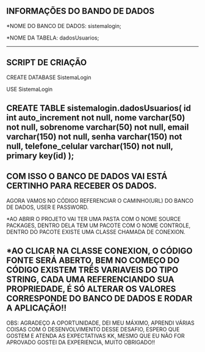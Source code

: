 INFORMAÇÕES DO BANDO DE DADOS 
-------------------------------------------------
*NOME DO BANCO DE DADOS: sistemalogin;

*NOME DA TABELA: dadosUsuarios;

-------------------------------------------------
SCRIPT DE CRIAÇÃO
-------------------------------------------------

CREATE DATABASE SistemaLogin

USE SistemaLogin

CREATE TABLE sistemalogin.dadosUsuarios(
	id int auto_increment not null,
	nome varchar(50) not null,
	sobrenome varchar(50) not null,
	email varchar(150) not null,
	senha varchar(150) not null,
	telefone_celular varchar(150) not null,
	primary key(id)	
);
-------------------------------------------------
COM ISSO O BANCO DE DADOS VAI ESTÁ CERTINHO PARA 
RECEBER OS DADOS.
-------------------------------------------------
AGORA VAMOS NO CÓDIGO REFERENCIAR O CAMINHO(URL)
DO BANCO DE DADOS, USER E PASSWORD.

*AO ABRIR O PROJETO VAI TER UMA PASTA COM O NOME
SOURCE PACKAGES, DENTRO DELA TEM UM PACOTE COM O 
NOME CONTROLE, DENTRO DO PACOTE EXISTE UMA CLASSE
CHAMADA DE CONEXION.

*AO CLICAR NA CLASSE CONEXION, O CÓDIGO FONTE SERÁ 
ABERTO, BEM NO COMEÇO DO CÓDIGO EXISTEM TRÊS VARIAVEIS
DO TIPO STRING, CADA UMA REFERENCIANDO SUA PROPRIEDADE, 
É SÓ ALTERAR OS VALORES CORRESPONDE DO BANCO DE DADOS 
E RODAR A APLICAÇÃO!!
-------------------------------------------------
OBS: AGRADEÇO A OPORTUNIDADE, DEI MEU MÁXIMO, APRENDI
VÁRIAS COISAS COM O DESENVOLVIMENTO DESSE DESAFIO, 
ESPERO QUE GOSTEM E ATENDA AS EXPECTATIVAS KK, MESMO 
QUE EU NÃO FOR APROVADO GOSTEI DA EXPERIENCIA, MUITO 
OBRIGADO!! 
